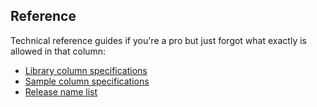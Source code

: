 ## Reference

Technical reference guides if you're a pro but just forgot what exactly is allowed in that column:

- [Library column specifications](docs/reference/library-specifications.md)
- [Sample column specifications](docs/reference/sample-specifications.md)
- [Release name list](docs/reference/release-name-list.md)

